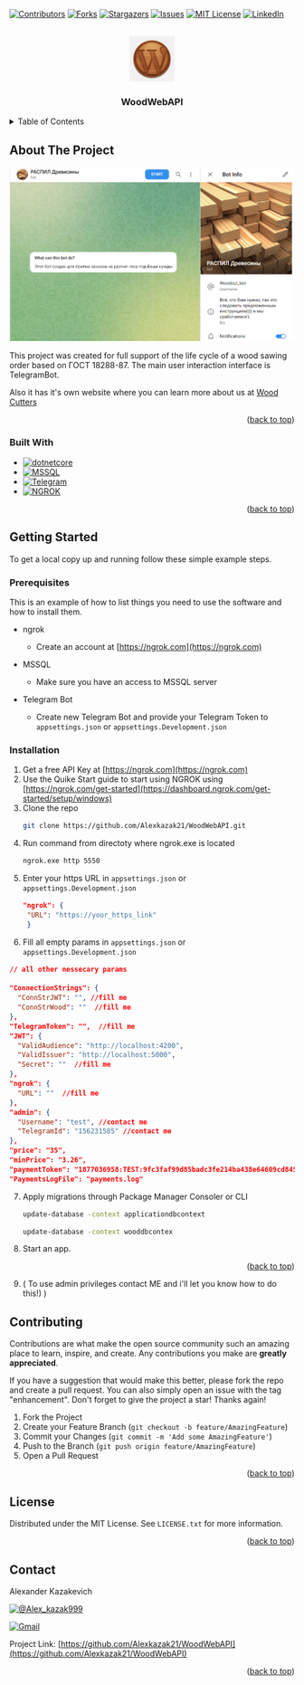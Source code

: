 <!-- Improved compatibility of back to top link: See: https://github.com/othneildrew/Best-README-Template/pull/73 -->
<a name="readme-top"></a>
<!--
*** Thanks for checking out the Best-README-Template. If you have a suggestion
*** that would make this better, please fork the repo and create a pull request
*** or simply open an issue with the tag "enhancement".
*** Don't forget to give the project a star!
*** Thanks again! Now go create something AMAZING! :D
-->



<!-- PROJECT SHIELDS -->
<!--
*** I'm using markdown "reference style" links for readability.
*** Reference links are enclosed in brackets [ ] instead of parentheses ( ).
*** See the bottom of this document for the declaration of the reference variables
*** for contributors-url, forks-url, etc. This is an optional, concise syntax you may use.
*** https://www.markdownguide.org/basic-syntax/#reference-style-links
-->
[![Contributors][contributors-shield]][contributors-url]
[![Forks][forks-shield]][forks-url]
[![Stargazers][stars-shield]][stars-url]
[![Issues][issues-shield]][issues-url]
[![MIT License][license-shield]][license-url]
[![LinkedIn][linkedin-shield]][linkedin-url]



<!-- PROJECT LOGO -->
<br />
<div align="center">
  <a href="https://github.com/Alexkazak21/WoodWebAPI">
    <img src="images/logo.png" alt="Logo" width="80" height="80">
  </a>

<h3 align="center">WoodWebAPI</h3>
</div>



<!-- TABLE OF CONTENTS -->
<details>
  <summary>Table of Contents</summary>
  <ol>
    <li>
      <a href="#about-the-project">About The Project</a>
      <ul>
        <li><a href="#built-with">Built With</a></li>
      </ul>
    </li>
    <li>
      <a href="#getting-started">Getting Started</a>
      <ul>
        <li><a href="#prerequisites">Prerequisites</a></li>
        <li><a href="#installation">Installation</a></li>
      </ul>
    </li>
    <li><a href="#contributing">Contributing</a></li>
    <li><a href="#license">License</a></li>
    <li><a href="#contact">Contact</a></li>
  </ol>
</details>



<!-- ABOUT THE PROJECT -->
## About The Project

![telegram_intro][product-screenshot]

This project was created for full support of the life cycle of a wood sawing order based on ГОСТ 18288-87.
The main user interaction interface is TelegramBot.

Also it has it's own website where you can learn more about us at [Wood Cutters](https://woodcutters.mydurable.com/)

<p align="right">(<a href="#readme-top">back to top</a>)</p>



### Built With

* [![dotnetcore][Netcore]](https://dotnet.microsoft.com/en-us/download)
* [![MSSQL][MSSQL]][MSSQL-url]
* [![Telegram][Telegram]][Telegram-url]
* [![NGROK][NGROK]][NGROK-url]
<!--
* [![Svelte][Svelte.dev]][Svelte-url]
* [![Laravel][Laravel.com]][Laravel-url]
* [![Bootstrap][Bootstrap.com]][Bootstrap-url]
* [![JQuery][JQuery.com]][JQuery-url]
-->
<p align="right">(<a href="#readme-top">back to top</a>)</p>



<!-- GETTING STARTED -->
## Getting Started

To get a local copy up and running follow these simple example steps.

### Prerequisites

This is an example of how to list things you need to use the software and how to install them.
* ngrok
  * Create an account at [https://ngrok.com](https://ngrok.com)
  
* MSSQL
	 * Make sure you have an access to MSSQL server

* Telegram Bot
	* Create new Telegram Bot and provide your Telegram Token to `appsettings.json` or `appsettings.Development.json`
### Installation

1. Get a free API Key at [https://ngrok.com](https://ngrok.com)
2. Use the Quike Start guide to start using NGROK using [https://ngrok.com/get-started](https://dashboard.ngrok.com/get-started/setup/windows)
3. Clone the repo
   ```sh
   git clone https://github.com/Alexkazak21/WoodWebAPI.git
   ```
4. Run command from directoty where ngrok.exe is located
   ```sh
   ngrok.exe http 5550
   ```
5. Enter your https URL in `appsettings.json` or `appsettings.Development.json`
   ```json
   "ngrok": {
    "URL": "https://your_https_link"
	}
   ```
6. Fill all empty params in `appsettings.json` or `appsettings.Development.json`
```json
// all other nessecary params

"ConnectionStrings": {
  "ConnStrJWT": "", //fill me
  "ConnStrWood": ""  //fill me
},
"TelegramToken": "",  //fill me
"JWT": {
  "ValidAudience": "http://localhost:4200",
  "ValidIssuer": "http://localhost:5000",
  "Secret": ""  //fill me
},
"ngrok": {
  "URL": ""  //fill me
},
"admin": {
  "Username": "test", //contact me
  "TelegramId": "156231585" //contact me
},
"price": "35",
"minPrice": "3.26",
"paymentToken": "1877036958:TEST:9fc3faf99d85badc3fe214ba438e64609cd8454d", // change for real to start reciving payments
"PaymentsLogFile": "payments.log"
```

7. Apply migrations through Package Manager Consoler or CLI
   ```sh
   update-database -context applicationdbcontext
   ```
   ```sh
   update-database -context wooddbcontex
   ```
8. Start an app. 
<p align="right">(<a href="#readme-top">back to top</a>)</p>

9. ( To use admin privileges contact ME and i'll let you know how to do this!) )
<!-- CONTRIBUTING -->
## Contributing

Contributions are what make the open source community such an amazing place to learn, inspire, and create. Any contributions you make are **greatly appreciated**.

If you have a suggestion that would make this better, please fork the repo and create a pull request. You can also simply open an issue with the tag "enhancement".
Don't forget to give the project a star! Thanks again!

1. Fork the Project
2. Create your Feature Branch (`git checkout -b feature/AmazingFeature`)
3. Commit your Changes (`git commit -m 'Add some AmazingFeature'`)
4. Push to the Branch (`git push origin feature/AmazingFeature`)
5. Open a Pull Request

<p align="right">(<a href="#readme-top">back to top</a>)</p>



<!-- LICENSE -->
## License

Distributed under the MIT License. See `LICENSE.txt` for more information.

<p align="right">(<a href="#readme-top">back to top</a>)</p>



<!-- CONTACT -->
## Contact

Alexander Kazakevich 

[![@Alex_kazak999][Telegram_Me]][Telegram_Me_url]

[![Gmail][gmail]](mailto:sashakazakevich10@gmail.com)

Project Link: [https://github.com/Alexkazak21/WoodWebAPI](https://github.com/Alexkazak21/WoodWebAPI)

<p align="right">(<a href="#readme-top">back to top</a>)</p>



<!-- MARKDOWN LINKS & IMAGES -->
<!-- https://www.markdownguide.org/basic-syntax/#reference-style-links -->
[contributors-shield]: https://img.shields.io/github/contributors/Alexkazak21/WoodWebAPI.svg?style=for-the-badge
[contributors-url]: https://github.com/Alexkazak21/WoodWebAPI/graphs/contributors
[forks-shield]: https://img.shields.io/github/forks/Alexkazak21/WoodWebAPI.svg?style=for-the-badge
[forks-url]: https://github.com/Alexkazak21/WoodWebAPI/network/members
[stars-shield]: https://img.shields.io/github/stars/Alexkazak21/WoodWebAPI.svg?style=for-the-badge
[stars-url]: https://github.com/Alexkazak21/WoodWebAPI/stargazers
[issues-shield]: https://img.shields.io/github/issues/Alexkazak21/WoodWebAPI.svg?style=for-the-badge
[issues-url]: https://github.com/Alexkazak21/WoodWebAPI/issues
[license-shield]:https://img.shields.io/badge/Licence-%20MIT-lightgrey?style=for-the-badge
[license-url]: https://github.com/Alexkazak21/WoodWebAPI/blob/main/LICENSE
[linkedin-shield]: https://img.shields.io/badge/LinkedIn-blue?style=for-the-badge
[linkedin-url]: https://www.linkedin.com/in/%D0%B0%D0%BB%D0%B5%D0%BA%D1%81%D0%B0%D0%BD%D0%B4%D1%80-%D0%BA%D0%B0%D0%B7%D0%B0%D0%BA%D0%B5%D0%B2%D0%B8%D1%87-5a5b88212/
[product-screenshot]: images/screenshot.PNG
[config-screenshot]: images/config-screenshot.PNG
[Netcore]: https://img.shields.io/badge/.NetCore-68217A?style=for-the-badge&logo=dotnet
[MSSQL]: https://img.shields.io/badge/MSSQL-CC2927?style=for-the-badge&logo=microsoftsqlserver
[MSSQL-url]: https://www.microsoft.com/ru-ru/sql-server/sql-server-downloads
[Telegram]: https://img.shields.io/badge/Telegram-26A5E4?style=for-the-badge&logo=telegram
[Telegram-url]: https://telegram.org/
[Telegram_Me]: https://img.shields.io/badge/telegtam-26A5E4?style=for-the-badge&logo=telegram
[Telegram_Me_url]: https://t.me/Alex_kazak999
[Gmail]: https://img.shields.io/badge/gmail-EA4335?style=for-the-badge&logo=gmail&logoColor=white
[Gmail_url]: sashakazakevich10@gmail.com
[NGROK]: https://img.shields.io/badge/ngrok-1F1E37?style=for-the-badge&logo=ngrok
[NGROK-url]: https://ngrok.com/
[Svelte.dev]: https://img.shields.io/badge/Svelte-4A4A55?style=for-the-badge&logo=svelte&logoColor=FF3E00
[Svelte-url]: https://svelte.dev/
[Laravel.com]: https://img.shields.io/badge/Laravel-FF2D20?style=for-the-badge&logo=laravel&logoColor=white
[Laravel-url]: https://laravel.com
[Bootstrap.com]: https://img.shields.io/badge/Bootstrap-563D7C?style=for-the-badge&logo=bootstrap&logoColor=white
[Bootstrap-url]: https://getbootstrap.com
[JQuery.com]: https://img.shields.io/badge/jQuery-0769AD?style=for-the-badge&logo=jquery&logoColor=white
[JQuery-url]: https://jquery.com 
